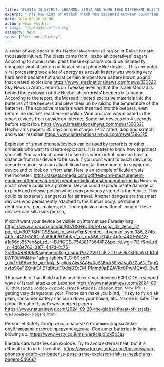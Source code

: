 ```yaml
---
title: "BLASTS IN BEIRUT: LEBANON, SIRIA AND SOME IRAQ DIFFERENT ELECTRONIC SMART DEVICES EXPLODE, 5000 INJURED, MORE THAN 50 DEAD"
excerpt: "This New Kind of Attach Which Was Happened Between Countries at War. But the Same Kind of Attack Could Be Used by Terrorist or Anybody to Reach Various People in Different Countries"  
date: 2024-09-20 14:00
author: News Psychic
# image: "/uploads/coffee.svg"
category: News
tags: ["Personnel Safety"]
---
```


A series of explosions in the Hezbollah-controlled region of Beirut has left thousands injured. The blasts came from Hezbollah operatives' pagers. According to some Israeli press these explosions could be initiated by computer viral attack on particular smart phone like devices. This computer viral processing took a lot of energy as a result battery was working very hard and it became hot and at certain temperature battery blown up and that created explosions
https://www.israelnationalnews.com/news/396320
Sky News in Arabic reports on Tuesday evening that the Israeli Mossad is behind the explosion of the Hezbollah terrorists' beepers in Lebanon. According to the report, the Mossad injected explosive materials into the batteries of the beepers and blew them up by raising the temperature of the batteries.
The explosive materials were inserted into the beepers, even before the devices reached Hezbollah. Viral program was initiated in the smart devices from outside on Internet. Some hot devices bib 4 seconds before explosion. 
https://www.israelnationalnews.com/news/396327
Hezbollah's pagers: 85 days on one charge, IP 67 rated, drop and scratch and water resistant
https://www.israelnationalnews.com/news/396325

Explosion of smart phones/devices can be used by terrorists or other criminals who want to create explosions. It is better to know how to protect yourself. You can touch device to see it is warm or hot, you can have a distance from this device to be save. If you don’t want to touch device by security reason, you can attach liquid crystal thermometer to suspicious device and to look on it from afar. Here is an example of liquid crystal thermometer:
https://assets.omega.com/pdf/test-and-measurement-equipment/temperature/temperature-indicators/temperature-indic Now any smart device could be a problem. Device could explode create damage or explode and release poison which was previously stored in the device. This could be extremely dangerous for air travel.
Another dangers are the smart devices who permanently attached to the human body: permanent defibrillators, pacemakers, etc. The explosion or malfunctioning of these devices can kill a sick person,

If don’t want your device be visible on Internet use Faraday bag:
https://www.amazon.com/dp/B07RSHRCSS/ref=sspa_dk_detail_5?pd_rd_i=B07RSHRCSS&pd_rd_w=tw1qn&content-id=amzn1.sym.386c274b-4bfe-4421-9052-a1a56db557ab&pf_rd_p=386c274b-4bfe-4421-9052-a1a56db557ab&pf_rd_r=BJNGCEJ75A381P364XFZ&pd_rd_wg=iPDiY&pd_rd_r=4d63e763-3167-447d-8c75-2c9f54e0469d&s=generic&sp_csd=d2lkZ2V0TmFtZT1zcF9kZXRhaWxfdGhlbWF0aWM&th=1ating-labels/RLC-80.pdf?_gl=1*1t56we8*_up*MQ..&gclid=CjwKCAjw0aS3BhA3EiwAKaD2Za6GLTagQxzfq9GaT2XmkEAlE7qBttJtTOdxjBZcDM-PMmdOpEZAVRoCPwMQAvD_BwE

Thousands of handheld radios  and other smart devices EXPLODE in second wave of Israeli attacks on Lebanon
https://www.naturalnews.com/2024-09-19-thousands-radios-explode-israeli-attacks-lebanon.html
Now life is getting very dangerous: your iPhone can make you blind, it risky to fly on air plain, consumer battery can burn down your house, etc.  No one is safe: The global threat of Israel’s weaponized pagers
https://www.naturalnews.com/2024-09-20-the-global-threat-of-israels-weaponized-pagers.html

Personnel Safety Осторожно, опасные батарейки: фирма Anker опубликовала строгое предупреждение. Consumer batteries in Israel are blowing up. 
https://www.vesty.co.il/main/article/b1ok5b3aa

Electric cars batteries can explode. Try to avoid external heat, but it is difficult to do in hot weather.
https://www.turkiyetoday.com/business/can-phones-electric-car-batteries-pose-same-explosion-risk-as-hezbollahs-pagers-54666/
